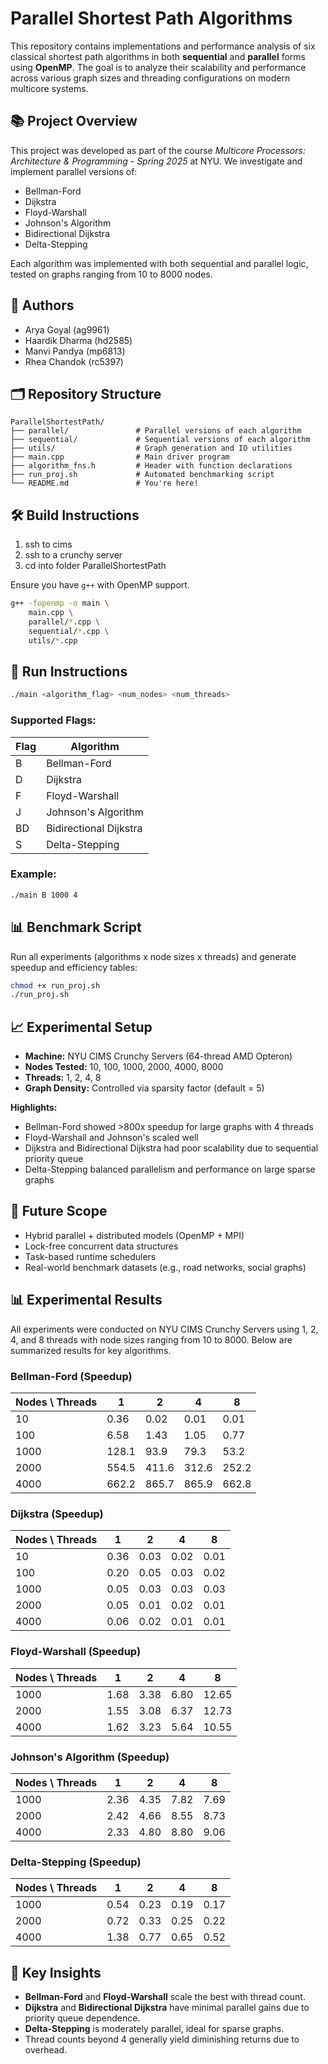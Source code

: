 # Parallel Shortest Path Algorithms

This repository contains implementations and performance analysis of six classical shortest path algorithms in both **sequential** and **parallel** forms using **OpenMP**. The goal is to analyze their scalability and performance across various graph sizes and threading configurations on modern multicore systems.

## 📚 Project Overview

This project was developed as part of the course _Multicore Processors: Architecture & Programming - Spring 2025_ at NYU. We investigate and implement parallel versions of:

- Bellman-Ford
- Dijkstra
- Floyd-Warshall
- Johnson's Algorithm
- Bidirectional Dijkstra
- Delta-Stepping

Each algorithm was implemented with both sequential and parallel logic, tested on graphs ranging from 10 to 8000 nodes.

## 👥 Authors
- Arya Goyal (ag9961)
- Haardik Dharma (hd2585)
- Manvi Pandya (mp6813)
- Rhea Chandok (rc5397)

## 🗂️ Repository Structure

```
ParallelShortestPath/
├── parallel/               # Parallel versions of each algorithm
├── sequential/             # Sequential versions of each algorithm
├── utils/                  # Graph generation and IO utilities
├── main.cpp                # Main driver program
├── algorithm_fns.h         # Header with function declarations
├── run_proj.sh             # Automated benchmarking script
└── README.md               # You're here!
```

## 🛠️ Build Instructions

1. ssh to cims
2. ssh to a crunchy server
3. cd into folder ParallelShortestPath

Ensure you have `g++` with OpenMP support.

```bash
g++ -fopenmp -o main \
    main.cpp \
    parallel/*.cpp \
    sequential/*.cpp \
    utils/*.cpp
```

## 🚀 Run Instructions

```bash
./main <algorithm_flag> <num_nodes> <num_threads>
```

### Supported Flags:
| Flag | Algorithm                |
|------|--------------------------|
|  B   | Bellman-Ford             |
|  D   | Dijkstra                 |
|  F   | Floyd-Warshall           |
|  J   | Johnson's Algorithm      |
|  BD  | Bidirectional Dijkstra   |
|  S   | Delta-Stepping           |

### Example:
```bash
./main B 1000 4
```

## 📊 Benchmark Script
Run all experiments (algorithms x node sizes x threads) and generate speedup and efficiency tables:

```bash
chmod +x run_proj.sh
./run_proj.sh
```

## 📈 Experimental Setup

- **Machine:** NYU CIMS Crunchy Servers (64-thread AMD Opteron)
- **Nodes Tested:** 10, 100, 1000, 2000, 4000, 8000
- **Threads:** 1, 2, 4, 8
- **Graph Density:** Controlled via sparsity factor (default = 5)

**Highlights:**
- Bellman-Ford showed >800x speedup for large graphs with 4 threads
- Floyd-Warshall and Johnson's scaled well
- Dijkstra and Bidirectional Dijkstra had poor scalability due to sequential priority queue
- Delta-Stepping balanced parallelism and performance on large sparse graphs

## 🔮 Future Scope
- Hybrid parallel + distributed models (OpenMP + MPI)
- Lock-free concurrent data structures
- Task-based runtime schedulers
- Real-world benchmark datasets (e.g., road networks, social graphs)

## 📊 Experimental Results

All experiments were conducted on NYU CIMS Crunchy Servers using 1, 2, 4, and 8 threads with node sizes ranging from 10 to 8000. Below are summarized results for key algorithms.

### Bellman-Ford (Speedup)

| Nodes \ Threads | 1     | 2     | 4     | 8     |
|------------------|-------|-------|-------|-------|
| 10               | 0.36  | 0.02  | 0.01  | 0.01  |
| 100              | 6.58  | 1.43  | 1.05  | 0.77  |
| 1000             | 128.1 | 93.9  | 79.3  | 53.2  |
| 2000             | 554.5 | 411.6 | 312.6 | 252.2 |
| 4000             | 662.2 | 865.7 | 865.9 | 662.8 |

### Dijkstra (Speedup)

| Nodes \ Threads | 1     | 2     | 4     | 8     |
|------------------|-------|-------|-------|-------|
| 10               | 0.36  | 0.03  | 0.02  | 0.01  |
| 100              | 0.20  | 0.05  | 0.03  | 0.02  |
| 1000             | 0.05  | 0.03  | 0.03  | 0.03  |
| 2000             | 0.05  | 0.01  | 0.02  | 0.01  |
| 4000             | 0.06  | 0.02  | 0.01  | 0.01  |

### Floyd-Warshall (Speedup)

| Nodes \ Threads | 1     | 2     | 4     | 8     |
|------------------|-------|-------|-------|-------|
| 1000             | 1.68  | 3.38  | 6.80  | 12.65 |
| 2000             | 1.55  | 3.08  | 6.37  | 12.73 |
| 4000             | 1.62  | 3.23  | 5.64  | 10.55 |

### Johnson's Algorithm (Speedup)

| Nodes \ Threads | 1     | 2     | 4     | 8     |
|------------------|-------|-------|-------|-------|
| 1000             | 2.36  | 4.35  | 7.82  | 7.69  |
| 2000             | 2.42  | 4.66  | 8.55  | 8.73  |
| 4000             | 2.33  | 4.80  | 8.80  | 9.06  |

### Delta-Stepping (Speedup)

| Nodes \ Threads | 1     | 2     | 4     | 8     |
|------------------|-------|-------|-------|-------|
| 1000             | 0.54  | 0.23  | 0.19  | 0.17  |
| 2000             | 0.72  | 0.33  | 0.25  | 0.22  |
| 4000             | 1.38  | 0.77  | 0.65  | 0.52  |

## 📌 Key Insights

- **Bellman-Ford** and **Floyd-Warshall** scale the best with thread count.
- **Dijkstra** and **Bidirectional Dijkstra** have minimal parallel gains due to priority queue dependence.
- **Delta-Stepping** is moderately parallel, ideal for sparse graphs.
- Thread counts beyond 4 generally yield diminishing returns due to overhead.